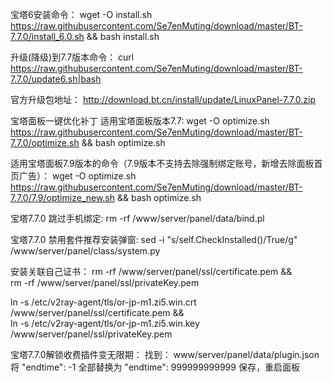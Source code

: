 
宝塔6安装命令：
wget -O install.sh https://raw.githubusercontent.com/Se7enMuting/download/master/BT-7.7.0/install_6.0.sh && bash install.sh

升级(降级)到7.7版本命令：
curl https://raw.githubusercontent.com/Se7enMuting/download/master/BT-7.7.0/update6.sh|bash

官方升级包地址：
http://download.bt.cn/install/update/LinuxPanel-7.7.0.zip

宝塔面板一键优化补丁
适用宝塔面板版本7.7:
wget -O optimize.sh https://raw.githubusercontent.com/Se7enMuting/download/master/BT-7.7.0/optimize.sh && bash optimize.sh

适用宝塔面板7.9版本的命令（7.9版本不支持去除强制绑定账号，新增去除面板首页广告）：
wget -O optimize.sh https://raw.githubusercontent.com/Se7enMuting/download/master/BT-7.7.0/7.9/optimize_new.sh && bash optimize.sh

宝塔7.7.0 跳过手机绑定:
rm -rf /www/server/panel/data/bind.pl

宝塔7.7.0 禁用套件推荐安装弹窗:
sed -i "s/self.CheckInstalled()/True/g" /www/server/panel/class/system.py

安装关联自己证书：
rm -rf /www/server/panel/ssl/certificate.pem && \
rm -rf /www/server/panel/ssl/privateKey.pem

ln -s /etc/v2ray-agent/tls/or-jp-m1.zi5.win.crt /www/server/panel/ssl/certificate.pem && \
ln -s /etc/v2ray-agent/tls/or-jp-m1.zi5.win.key /www/server/panel/ssl/privateKey.pem

宝塔7.7.0解锁收费插件变无限期：
找到：
www/server/panel/data/plugin.json
将
"endtime": -1
全部替换为
"endtime": 999999999999
保存，重启面板
